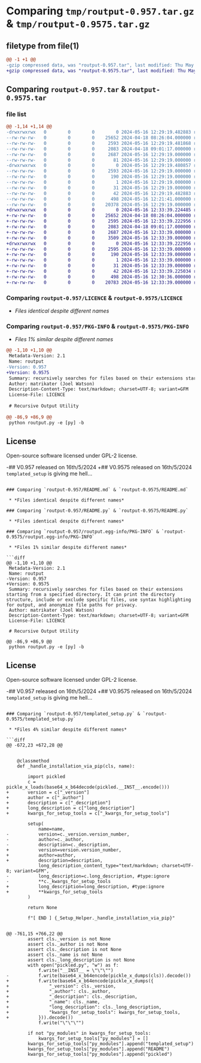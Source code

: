 # Comparing `tmp/routput-0.957.tar.gz` & `tmp/routput-0.9575.tar.gz`

## filetype from file(1)

```diff
@@ -1 +1 @@
-gzip compressed data, was "routput-0.957.tar", last modified: Thu May 16 12:29:19 2024, max compression
+gzip compressed data, was "routput-0.9575.tar", last modified: Thu May 16 12:33:39 2024, max compression
```

## Comparing `routput-0.957.tar` & `routput-0.9575.tar`

### file list

```diff
@@ -1,14 +1,14 @@
-drwxrwxrwx   0        0        0        0 2024-05-16 12:29:19.482883 routput-0.957/
--rw-rw-rw-   0        0        0    25652 2024-04-18 08:26:04.000000 routput-0.957/LICENCE
--rw-rw-rw-   0        0        0     2593 2024-05-16 12:29:19.481868 routput-0.957/PKG-INFO
--rw-rw-rw-   0        0        0     2083 2024-04-18 09:01:17.000000 routput-0.957/README.md
--rw-rw-rw-   0        0        0     2687 2024-05-16 12:29:19.000000 routput-0.957/README.py
--rw-rw-rw-   0        0        0       81 2024-05-16 12:29:19.000000 routput-0.957/pickled.py
-drwxrwxrwx   0        0        0        0 2024-05-16 12:29:19.480857 routput-0.957/routput.egg-info/
--rw-rw-rw-   0        0        0     2593 2024-05-16 12:29:19.000000 routput-0.957/routput.egg-info/PKG-INFO
--rw-rw-rw-   0        0        0      190 2024-05-16 12:29:19.000000 routput-0.957/routput.egg-info/SOURCES.txt
--rw-rw-rw-   0        0        0        1 2024-05-16 12:29:19.000000 routput-0.957/routput.egg-info/dependency_links.txt
--rw-rw-rw-   0        0        0       31 2024-05-16 12:29:19.000000 routput-0.957/routput.egg-info/top_level.txt
--rw-rw-rw-   0        0        0       42 2024-05-16 12:29:19.482883 routput-0.957/setup.cfg
--rw-rw-rw-   0        0        0      498 2024-05-16 12:21:41.000000 routput-0.957/setup.py
--rw-rw-rw-   0        0        0    20378 2024-05-16 12:29:19.000000 routput-0.957/templated_setup.py
+drwxrwxrwx   0        0        0        0 2024-05-16 12:33:39.224485 routput-0.9575/
+-rw-rw-rw-   0        0        0    25652 2024-04-18 08:26:04.000000 routput-0.9575/LICENCE
+-rw-rw-rw-   0        0        0     2595 2024-05-16 12:33:39.222956 routput-0.9575/PKG-INFO
+-rw-rw-rw-   0        0        0     2083 2024-04-18 09:01:17.000000 routput-0.9575/README.md
+-rw-rw-rw-   0        0        0     2687 2024-05-16 12:33:39.000000 routput-0.9575/README.py
+-rw-rw-rw-   0        0        0     3509 2024-05-16 12:33:39.000000 routput-0.9575/pickled.py
+drwxrwxrwx   0        0        0        0 2024-05-16 12:33:39.222956 routput-0.9575/routput.egg-info/
+-rw-rw-rw-   0        0        0     2595 2024-05-16 12:33:39.000000 routput-0.9575/routput.egg-info/PKG-INFO
+-rw-rw-rw-   0        0        0      190 2024-05-16 12:33:39.000000 routput-0.9575/routput.egg-info/SOURCES.txt
+-rw-rw-rw-   0        0        0        1 2024-05-16 12:33:39.000000 routput-0.9575/routput.egg-info/dependency_links.txt
+-rw-rw-rw-   0        0        0       31 2024-05-16 12:33:39.000000 routput-0.9575/routput.egg-info/top_level.txt
+-rw-rw-rw-   0        0        0       42 2024-05-16 12:33:39.225034 routput-0.9575/setup.cfg
+-rw-rw-rw-   0        0        0      498 2024-05-16 12:30:36.000000 routput-0.9575/setup.py
+-rw-rw-rw-   0        0        0    20783 2024-05-16 12:33:39.000000 routput-0.9575/templated_setup.py
```

### Comparing `routput-0.957/LICENCE` & `routput-0.9575/LICENCE`

 * *Files identical despite different names*

### Comparing `routput-0.957/PKG-INFO` & `routput-0.9575/PKG-INFO`

 * *Files 1% similar despite different names*

```diff
@@ -1,10 +1,10 @@
 Metadata-Version: 2.1
 Name: routput
-Version: 0.957
+Version: 0.9575
 Summary: recursively searches for files based on their extensions starting from a specified directory. It can print the directory structure, include or exclude specific files, use syntax highlighting for output, and anonymize file paths for privacy.
 Author: matrikater (Joel Watson)
 Description-Content-Type: text/markdown; charset=UTF-8; variant=GFM
 License-File: LICENCE
 
 # Recursive Output Utility
 
@@ -86,9 +86,9 @@
 python routput.py -e [py] -b
 ```
 
 ## License
 
 Open-source software licensed under GPL-2 license.
 
-## V0.957 released on 16th/5/2024
+## V0.9575 released on 16th/5/2024
 `templated_setup` is giving me hell...
```

### Comparing `routput-0.957/README.md` & `routput-0.9575/README.md`

 * *Files identical despite different names*

### Comparing `routput-0.957/README.py` & `routput-0.9575/README.py`

 * *Files identical despite different names*

### Comparing `routput-0.957/routput.egg-info/PKG-INFO` & `routput-0.9575/routput.egg-info/PKG-INFO`

 * *Files 1% similar despite different names*

```diff
@@ -1,10 +1,10 @@
 Metadata-Version: 2.1
 Name: routput
-Version: 0.957
+Version: 0.9575
 Summary: recursively searches for files based on their extensions starting from a specified directory. It can print the directory structure, include or exclude specific files, use syntax highlighting for output, and anonymize file paths for privacy.
 Author: matrikater (Joel Watson)
 Description-Content-Type: text/markdown; charset=UTF-8; variant=GFM
 License-File: LICENCE
 
 # Recursive Output Utility
 
@@ -86,9 +86,9 @@
 python routput.py -e [py] -b
 ```
 
 ## License
 
 Open-source software licensed under GPL-2 license.
 
-## V0.957 released on 16th/5/2024
+## V0.9575 released on 16th/5/2024
 `templated_setup` is giving me hell...
```

### Comparing `routput-0.957/templated_setup.py` & `routput-0.9575/templated_setup.py`

 * *Files 4% similar despite different names*

```diff
@@ -672,23 +672,28 @@
 
 
 	@classmethod
 	def _handle_installation_via_pip(cls, name):
 
 		import pickled
 		c = pickle_x_loads(base64_x_b64decode(pickled.__INST__.encode()))
+		version = c["_version"]
+		author = c["_author"]
+		description = c["_description"]
+		long_description = c["long_description"]
+		kwargs_for_setup_tools = c["_kwargs_for_setup_tools"]
 
 		setup(
 			name=name,
-			version=c._version.version_number,
-			author=c._author,
-			description=c._description,
+			version=version.version_number,
+			author=author,
+			description=description,
 			long_description_content_type="text/markdown; charset=UTF-8; variant=GFM",
-			long_description=c.long_description, #type:ignore
-			**c._kwargs_for_setup_tools
+			long_description=long_description, #type:ignore
+			**kwargs_for_setup_tools
 		)
 
 		return None
 	
 		f"[ END ] {_Setup_Helper._handle_installation_via_pip}"
 
 
@@ -761,15 +766,22 @@
 		assert cls._version is not None
 		assert cls._author is not None
 		assert cls._description is not None
 		assert cls._name is not None
 		assert cls._long_description is not None
 		with open("pickled.py", "w") as f:
 			f.write("__INST__ = \"\"\"")
-			f.write(base64_x_b64encode(pickle_x_dumps(cls)).decode())
+			f.write(base64_x_b64encode(pickle_x_dumps({
+				"_version": cls._version,
+				"_author": cls._author,
+				"_description": cls._description,
+				"_name": cls._name,
+				"long_description": cls._long_description,
+				"kwargs_for_setup_tools": kwargs_for_setup_tools,
+			})).decode())
 			f.write("\"\"\"")
 
 		if not "py_modules" in kwargs_for_setup_tools:
 			kwargs_for_setup_tools["py_modules"] = []
 		kwargs_for_setup_tools["py_modules"].append("templated_setup")
 		kwargs_for_setup_tools["py_modules"].append("README")
 		kwargs_for_setup_tools["py_modules"].append("pickled")
```

